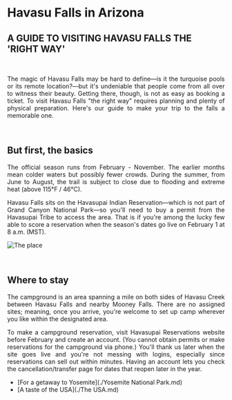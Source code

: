 # Havasu Falls in Arizona

## A GUIDE TO VISITING HAVASU FALLS THE 'RIGHT WAY'
&nbsp;

 <p align=justify> The magic of Havasu Falls may be hard to define—is it the turquoise pools or its remote location?—but it's undeniable that people come from all over to witness their beauty. Getting there, though, is not as easy as booking a ticket.
To visit Havasu Falls "the right way" requires planning and plenty of physical preparation. Here's our guide to make your trip to the falls a memorable one. </p> 
 
 &nbsp;
 
## But first, the basics 
 
<p align=justify> The official season runs from February - November. The earlier months mean colder waters but possibly fewer crowds. During the summer, from June to August, the trail is subject to close due to flooding and extreme heat (above 115°F / 46°C). </p> 
 
<p align=justify> Havasu Falls sits on the Havasupai Indian Reservation—which is not part of Grand Canyon National Park—so you'll need to buy a permit from the Havasupai Tribe to access the area. That is if you're among the lucky few able to score a reservation when the season's dates go live on February 1 at 8 a.m. (MST). </p>
 
 ![The place](http://res.cloudinary.com/simpleview/image/upload/v1601421724/clients/utahddm/_44e98418-1aa4-4c03-b426-86e4492f024f.34db028036.jpg)
 
 &nbsp;


## Where to stay
 
 
 <p align=justify> The campground is an area spanning a mile on both sides of Havasu Creek between Havasu Falls and nearby Mooney Falls. There are no assigned sites; meaning, once you arrive, you're welcome to set up camp wherever you like within the designated area. </p> 
 

<p align=justify>To make a campground reservation, visit Havasupai Reservations website before February and create an account. (You cannot obtain permits or make reservations for the campground via phone.) You'll thank us later when the site goes live and you're not messing with logins, especially since reservations can sell out within minutes. Having an account lets you check the cancellation/transfer page for dates that reopen later in the year. </p>


* [For a getaway to Yosemite](./Yosemite National Park.md)
* [A taste of the USA](./The USA.md)
